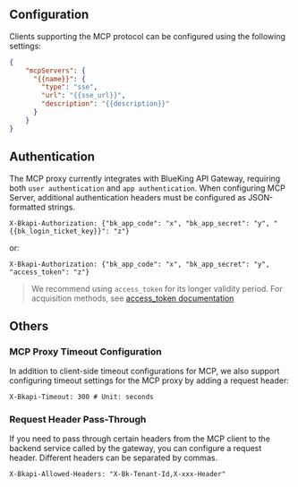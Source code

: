 ## Configuration

Clients supporting the MCP protocol can be configured using the following settings:

```json
{
    "mcpServers": {
      "{{name}}": {
        "type": "sse",
        "url": "{{sse_url}}",
        "description": "{{description}}"
      }
    }
}
```

## Authentication
The MCP proxy currently integrates with BlueKing API Gateway, requiring both `user authentication` and `app authentication`. When configuring MCP Server, additional authentication headers must be configured as JSON-formatted strings.

```shell
X-Bkapi-Authorization: {"bk_app_code": "x", "bk_app_secret": "y", "{{bk_login_ticket_key}}": "z"}
```
or:

```shell
X-Bkapi-Authorization: {"bk_app_code": "x", "bk_app_secret": "y", "access_token": "z"}
```
> We recommend using `access_token` for its longer validity period. For acquisition methods, see [access_token documentation]({{bk_access_token_doc_url}})

## Others
### MCP Proxy Timeout Configuration
In addition to client-side timeout configurations for MCP, we also support configuring timeout settings for the MCP proxy by adding a request header:

```shell
X-Bkapi-Timeout: 300 # Unit: seconds
```

### Request Header Pass-Through
If you need to pass through certain headers from the MCP client to the backend service called by the gateway, you can configure a request header. Different headers can be separated by commas.

```shell
X-Bkapi-Allowed-Headers: "X-Bk-Tenant-Id,X-xxx-Header"
```